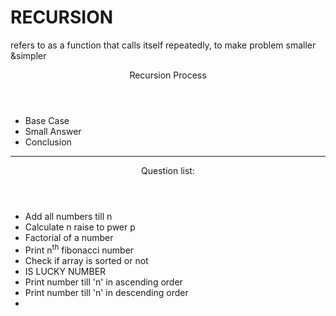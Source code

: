 <h1>RECURSION</h1>
<p>refers to as a function that calls itself repeatedly, to make problem smaller &simpler</p>
<header>Recursion Process</header>
<ul>
<li>Base Case</li>
<li>Small Answer</li>
<li>Conclusion</li>
</ul>
<hr>
<header>Question list:</header>
<ul>
  <li>Add all numbers till n</li>
  <li>Calculate n raise to pwer p</li>
  <li>Factorial of a number</li>
  <li>Print n<sup>th</sup> fibonacci number</li>
  <li>Check if array is sorted or not</li>
  <li>IS LUCKY NUMBER</li>
  <li>Print number till 'n' in ascending order</li>
  <li>Print number till 'n' in descending order</li>
  <li></li>
<ul>
